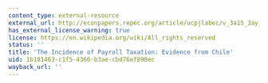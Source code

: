 ```yaml
---
content_type: external-resource
external_url: http://econpapers.repec.org/article/ucpjlabec/v_3a15_3ay_3a1997_3ai_3a3_3ap_3as72-101.htm
has_external_license_warning: true
license: https://en.wikipedia.org/wiki/All_rights_reserved
status: ''
title: 'The Incidence of Payroll Taxation: Evidence from Chile'
uid: 1b181463-c1f5-4366-b3ae-cbd76ef890ec
wayback_url: ''
---
```

